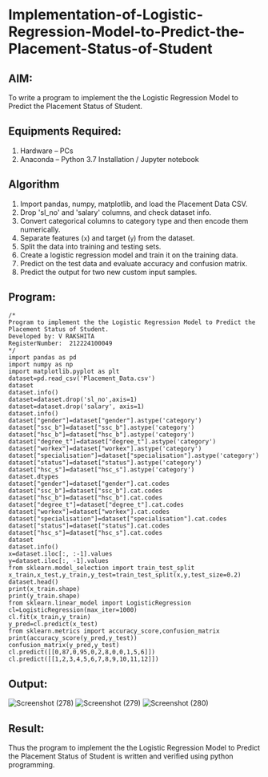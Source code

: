 # Implementation-of-Logistic-Regression-Model-to-Predict-the-Placement-Status-of-Student

## AIM:
To write a program to implement the the Logistic Regression Model to Predict the Placement Status of Student.

## Equipments Required:
1. Hardware – PCs
2. Anaconda – Python 3.7 Installation / Jupyter notebook

## Algorithm

1. Import pandas, numpy, matplotlib, and load the Placement Data CSV.  
2. Drop 'sl_no' and 'salary' columns, and check dataset info.  
3. Convert categorical columns to category type and then encode them numerically.  
4. Separate features (`x`) and target (`y`) from the dataset.  
5. Split the data into training and testing sets.  
6. Create a logistic regression model and train it on the training data.  
7. Predict on the test data and evaluate accuracy and confusion matrix.  
8. Predict the output for two new custom input samples.

## Program:
```
/*
Program to implement the the Logistic Regression Model to Predict the Placement Status of Student.
Developed by: V RAKSHITA
RegisterNumber:  212224100049
*/
import pandas as pd
import numpy as np
import matplotlib.pyplot as plt
dataset=pd.read_csv('Placement_Data.csv')
dataset
dataset.info()
dataset=dataset.drop('sl_no',axis=1)
dataset=dataset.drop('salary', axis=1)
dataset.info()
dataset["gender"]=dataset["gender"].astype('category')
dataset["ssc_b"]=dataset["ssc_b"].astype('category')
dataset["hsc_b"]=dataset["hsc_b"].astype('category')
dataset["degree_t"]=dataset["degree_t"].astype('category')
dataset["workex"]=dataset["workex"].astype('category')
dataset["specialisation"]=dataset["specialisation"].astype('category')
dataset["status"]=dataset["status"].astype('category')
dataset["hsc_s"]=dataset["hsc_s"].astype('category')
dataset.dtypes
dataset["gender"]=dataset["gender"].cat.codes
dataset["ssc_b"]=dataset["ssc_b"].cat.codes
dataset["hsc_b"]=dataset["hsc_b"].cat.codes
dataset["degree_t"]=dataset["degree_t"].cat.codes
dataset["workex"]=dataset["workex"].cat.codes
dataset["specialisation"]=dataset["specialisation"].cat.codes
dataset["status"]=dataset["status"].cat.codes
dataset["hsc_s"]=dataset["hsc_s"].cat.codes
dataset
dataset.info()
x=dataset.iloc[:, :-1].values
y=dataset.iloc[:, -1].values
from sklearn.model_selection import train_test_split
x_train,x_test,y_train,y_test=train_test_split(x,y,test_size=0.2)
dataset.head()
print(x_train.shape)
print(y_train.shape)
from sklearn.linear_model import LogisticRegression
cl=LogisticRegression(max_iter=1000)
cl.fit(x_train,y_train)
y_pred=cl.predict(x_test)
from sklearn.metrics import accuracy_score,confusion_matrix
print(accuracy_score(y_pred,y_test))
confusion_matrix(y_pred,y_test)
cl.predict([[0,87,0,95,0,2,8,0,0,1,5,6]])
cl.predict([[1,2,3,4,5,6,7,8,9,10,11,12]])
```

## Output:

![Screenshot (278)](https://github.com/user-attachments/assets/3c051f25-262f-4c66-9e54-a3729200c730)
![Screenshot (279)](https://github.com/user-attachments/assets/3e8f7363-a58a-4c65-8104-396f4f83caf6)
![Screenshot (280)](https://github.com/user-attachments/assets/90fcb97f-ef62-418a-a569-28ec69623d61)

## Result:
Thus the program to implement the the Logistic Regression Model to Predict the Placement Status of Student is written and verified using python programming.
